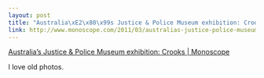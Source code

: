 ```yaml
--- 
layout: post
title: "Australia\xE2\x80\x99s Justice & Police Museum exhibition: Crooks | Monoscope"
link: http://www.monoscope.com/2011/03/australias-justice-police-museum-exhibition-crooks/
---
```

<a href=
"http://www.monoscope.com/2011/03/australias-justice-police-museum-exhibition-crooks/">
Australia’s Justice &amp; Police Museum exhibition: Crooks |
Monoscope</a>

<p>I love old photos.</p>
